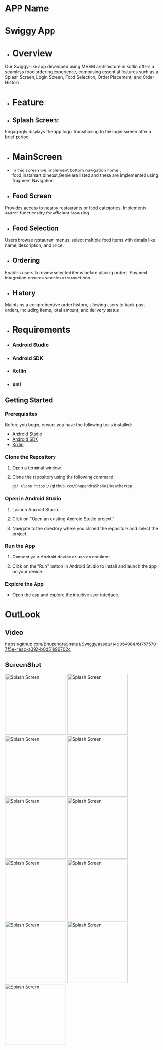 # APP Name 
# Swiggy App
- # Overview
Our Swiggy-like app developed using MVVM architecture in Kotlin offers a seamless food ordering experience, comprising essential features such as a Splash Screen, Login Screen, Food Selection, Order Placement, and Order History
- # Feature
- ## Splash Screen:
Engagingly displays the app logo, transitioning to the login screen after a brief period
- # MainScreen 
- In this screen we implement  bottom navigation  home , food,instamart,dineout,Genie are listed  and these are implemented using fragment Navigation
- ## Food Screen
 Provides access to nearby restaurants or food categories. Implements search functionality for efficient browsing
- ## Food Selection
Users browse restaurant menus, select multiple food items with details like name, description, and price.
- ## Ordering
Enables users to review selected items before placing orders. Payment integration ensures seamless transactions.
- ## History
Maintains a comprehensive order history, allowing users to track past orders, including items, total amount, and delivery status
- # Requirements
 - ### Android Studio
- ### Android SDK
- ### Kotlin
- ### xml
 ## Getting Started

### Prerequisites

Before you begin, ensure you have the following tools installed:

- [Android Studio](https://developer.android.com/studio)
- [Android SDK](https://developer.android.com/studio#downloads)
- [Kotlin](https://developer.android.com/kotlin)

### Clone the Repository

1. Open a terminal window.

2. Clone the repository using the following command:

    ```bash
    git clone https://github.com/BhupendraShahu1/WeatherApp
    ```

### Open in Android Studio

1. Launch Android Studio.

2. Click on "Open an existing Android Studio project."

3. Navigate to the directory where you cloned the repository and select the project.

### Run the App

1. Connect your Android device or use an emulator.

2. Click on the "Run" button in Android Studio to install and launch the app on your device.

### Explore the App

- Open the app and explore the intuitive user interface.
# OutLook
## Video
https://github.com/BhupendraShahu1/Swiggy/assets/149964984/6f757570-7f5e-4eac-a392-b0d51896702c
## ScreenShot
<img src="https://github.com/BhupendraShahu1/Swiggy/assets/149964984/15e5568c-5946-4866-a052-c2ce77492a0b/firstScreen.jpg" alt="Splash Screen" width="200" hight="300"/>
<img src="https://github.com/BhupendraShahu1/Swiggy/assets/149964984/7c98a52a-2714-4f9d-91b1-4dbe1782c9ac/location" alt="Splash Screen" width="200" hight="300"/>
<img src="https://github.com/BhupendraShahu1/Swiggy/assets/149964984/0ab1ec47-6613-43f9-b24f-0294374d1db8/Home.jpg"  alt="Splash Screen" width="200" hight="300"/>
<img src="https://github.com/BhupendraShahu1/Swiggy/assets/149964984/d6f30d6a-6c35-49f2-8646-9eec9c7d23d6/food.jpg" alt="Splash Screen" width="200" hight="300"/>
<img src="https://github.com/BhupendraShahu1/Swiggy/assets/149964984/8f505ded-e5fa-4e10-a65b-29ed62fb1feb/instamart.jpg" alt="Splash Screen" width="200" hight="300"/>
<img src="https://github.com/BhupendraShahu1/Swiggy/assets/149964984/64bb8b79-c394-4b7e-bb0b-d7d76e969ed0/dinout.jpg" alt="Splash Screen" width="200" hight="300"/>
<img src="https://github.com/BhupendraShahu1/Swiggy/assets/149964984/e7cf50c1-0351-473b-83f9-c027fbd2ff42/genie.jpg" alt="Splash Screen" width="200" hight="300"/>
<img src="https://github.com/BhupendraShahu1/Swiggy/assets/149964984/1b3db784-9b07-4d73-82f2-551a44a4c245/food_order_list.jpg" alt="Splash Screen" width="200" hight="300"/>
<img src="https://github.com/BhupendraShahu1/Swiggy/assets/149964984/15b62896-00f5-4afe-b3f3-267c792a4c5d/order_summery.jpg" alt="Splash Screen" width="200" hight="300"/>
<img src="https://github.com/BhupendraShahu1/Swiggy/assets/149964984/ffe2265a-5f59-4cca-abbd-8c9a9848aa2e/order_success.jpg" alt="Splash Screen" width="200" hight="300"/>
<img src="https://github.com/BhupendraShahu1/Swiggy/assets/149964984/f65a856e-1367-409a-96a5-cecdea60245e/history.jpg" alt="Splash Screen" width="200" hight="300"/>



